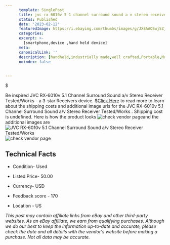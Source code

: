 ```yaml
---
      template: SinglePost
      title: jvc rx 6010v 5 1 channel surround sound a v stereo receiver tested works 
      status: Published
      date: '2023-02-12'
      featuredImage: https://i.ebayimg.com/thumbs/images/g/JXEAAOSwjSZjw2Kb/s-l225.jpg
      categories: 
      excerpt: >-
        [smartphone,device ,hand held device]
      meta:
      canonicalLink: ''
      description: [handheld,industrially made,well crafted,Portable,Mobile,Compact,Convenient,Lightweight,Maneuverable,Man-portable,Miniature,Carriable,Hand-held,Light,Holdable,Transportable,Mobile device,Pocket-sized,On-the-go,Wireless,Cordless,Compact size,Convenient size, smartphone,device ,hand held device]
      noindex: false
      
        
---
```

$

Be inspired JVC RX-6010v 5.1 Channel Surround Sound a/v Stereo Receiver Tested/Works  - a 3-star Receivers device.
$[Click Here](https://www.ebay.com/itm/195558393645?hash=item2d8830472d%3Ag%3AJXEAAOSwjSZjw2Kb&mkevt=1&mkcid=1&mkrid=711-53200-19255-0&campid=%253CePNCampaignId%253E&customid=%253CreferenceId%253E&toolid=10049) to read more to learn about the shipping costs and additional image urls for the JVC RX-6010v 5.1 Channel Surround Sound a/v Stereo Receiver Tested/Works . Shipping cost is undefined. Here is how the product looks ![check vendor page](https://i.ebayimg.com/thumbs/images/g/JXEAAOSwjSZjw2Kb/s-l225.jpg)and the additional images are![JVC RX-6010v 5.1 Channel Surround Sound a/v Stereo Receiver Tested/Works ](https://i.ebayimg.com/images/g/JXEAAOSwjSZjw2Kb/s-l1600.jpg)![check vendor page](https://origin-galleryplus.ebayimg.com/ws/web/195558393645_2_0_1/225x225.jpg,https://origin-galleryplus.ebayimg.com/ws/web/195558393645_3_0_1/225x225.jpg,https://origin-galleryplus.ebayimg.com/ws/web/195558393645_4_0_1/225x225.jpg,https://origin-galleryplus.ebayimg.com/ws/web/195558393645_5_0_1/225x225.jpg,https://origin-galleryplus.ebayimg.com/ws/web/195558393645_6_0_1/225x225.jpg)



 ## Technical Facts 



     
      

 - Condition- Used 


      

 - Listed Price- 50.00 


      

 - Currency- USD 


      

 - Feedback score - 170 


      

 - Location - US 


      
      

 *_This post may contain affiliate links from eBay and other third-party websites. As an eBay affiliate, we earn from qualifying purchases. Although we do our best to keep the information up-to-date and accurate, please check the date and all details with the vendor's website before making a purchase. Not all data may be accurate._*






